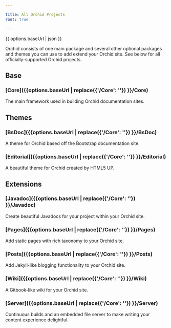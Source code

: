 ```yaml
---

title: All Orchid Projects
root: true

---
```


</section> 

{{ options.baseUrl | json }}

Orchid consists of one main package and several other optional packages and themes you can use to add extend your Orchid 
site. See below for all officially-supported Orchid projects.

<section class="bs-docs-section">
    <h1 id="base" class="page-header">Base</h1>  

### [Core]({{options.baseUrl | replace({'/Core': ''}) }}/Core)

The main framework used in building Orchid documentation sites.
</section> 

<section class="bs-docs-section">
    <h1 id="themes" class="page-header">Themes</h1>

### [BsDoc]({{options.baseUrl | replace({'/Core': ''}) }}/BsDoc)

A theme for Orchid based off the Bootstrap documentation site.

### [Editorial]({{options.baseUrl | replace({'/Core': ''}) }}/Editorial)

A beautiful theme for Orchid created by HTML5 UP.


</section>

<section class="bs-docs-section">
    <h1 id="extensions" class="page-header">Extensions</h1>
    
### [Javadoc]({{options.baseUrl | replace({'/Core': ''}) }}/Javadoc)

Create beautiful Javadocs for your project within your Orchid site.

### [Pages]({{options.baseUrl | replace({'/Core': ''}) }}/Pages)

Add static pages with rich taxonomy to your Orchid site.

### [Posts]({{options.baseUrl | replace({'/Core': ''}) }}/Posts)

Add Jekyll-like blogging functionality to your Orchid site.

### [Wiki]({{options.baseUrl | replace({'/Core': ''}) }}/Wiki)

A Gitbook-like wiki for your Orchid site.

### [Server]({{options.baseUrl | replace({'/Core': ''}) }}/Server)

Continuous builds and an embedded file server to make writing your content experience delightful.


</section>